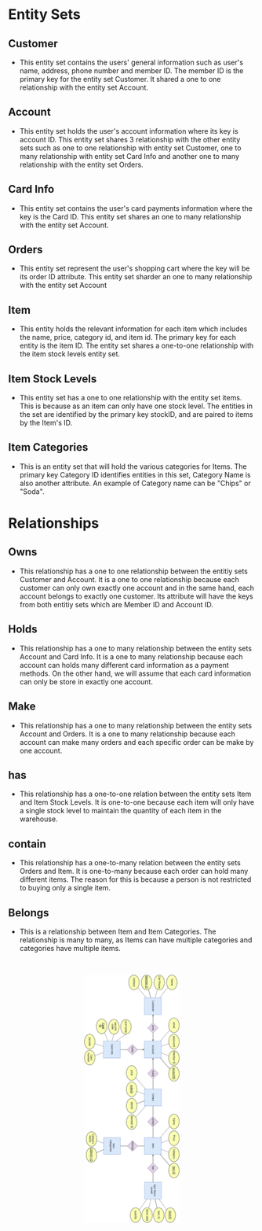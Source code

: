 # Entity Sets
## Customer
- This entity set contains the users' general information such as user's name, address, phone number and member ID. The member ID is the primary key for the entity set Customer. It shared a one to one relationship with the entity set Account.

## Account
- This entity set holds the user's account information where its key is account ID. This entity set shares 3 relationship with the other entity sets such as one to one relationship with entity set Customer, one to many relationship with entity set Card Info and another one to many relationship with the entity set Orders.

## Card Info
- This entity set contains the user's card payments information where the key is the Card ID. This entity set shares an one to many relationship with the entity set Account.

## Orders
- This entity set represent the user's shopping cart where the key will be its order ID attribute. This entity set sharder an one to many relationship with the entity set Account

## Item
- This entity holds the relevant information for each item which includes the name, price, category id, and item id. The primary key for each entity is the item ID. The entity set shares a one-to-one relationship with the item stock levels entity set.

## Item Stock Levels
- This entity set has a one to one relationship with the entity set items. This is because as an item can only have one stock level. The entities in the set are identified by the primary key stockID, and are paired to items by the Item's ID.

## Item Categories
- This is an entity set that will hold the various categories for Items. The primary key Category ID identifies entities in this set, Category Name is also another attribute. An example of Category name can be "Chips" or "Soda".

# Relationships
## Owns
- This relationship has a one to one relationship between the entitiy sets Customer and Account. It is a one to one relationship because each customer can only own exactly one account and in the same hand, each account belongs to exactly one customer. Its attribute will have the keys from both entitiy sets which are Member ID and Account ID. 

## Holds
- This relationship has a one to many relationship between the entity sets Account and Card Info. It is a one to many relationship because each account can holds many different card information as a payment methods. On the other hand, we will assume that each card information can only be store in exactly one account.

## Make
- This relationship has a one to many relationship between the entity sets Account and Orders. It is a one to many relationship because each account can make many orders and each specific order can be make by one account.

## has
- This relationship has a one-to-one relation between the entity sets Item and Item Stock Levels. It is one-to-one because each item will only have a single stock level to maintain the quantity of each item in the warehouse.
## contain
- This relationship has a one-to-many relation between the entity sets Orders and Item. It is one-to-many because each order can hold many different items. The reason for this is because a person is not restricted to buying only a single item.

## Belongs
- This is a relationship between Item and Item Categories. The relationship is many to many, as Items can have multiple categories and categories have multiple items.
<br/>
<br/>
<br/>
<br/>
<br/>
<br/>
<br/>
<br/>
<br/>
<br/>
<br/>
<img src='ERD Proposal Diagram.png' style="transform:rotate(90deg)"/>